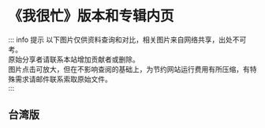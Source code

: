 # 《我很忙》版本和专辑内页

::: info 提示
以下图片仅供资料查询和对比，相关图片来自网络共享，出处不可考。<br>
原始分享者请联系本站增加贡献者或删除。<br>
图片点击可放大，但在不影响查阅的基础上，为节约网站运行费用有所压缩，有特殊需求请邮件联系索取原始文件。<br>
:::

## 台湾版
